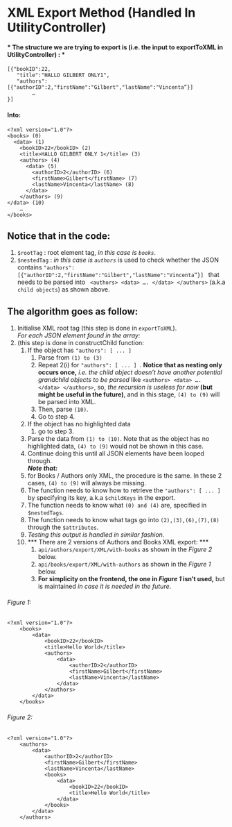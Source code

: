 # XML Export Method (Handled In UtilityController) 
#### * The structure we are trying to export is (i.e. the input to exportToXML in UtilityController) :  * 
```
[{"bookID":22, 
   "title":"HALLO GILBERT ONLY1", 
   "authors": [{"authorID":2,"firstName":"Gilbert","lastName":"Vincenta”}] 
        … 
}]
```
#### Into:  
```
<?xml version="1.0"?> 
<books> (0)  
  <data> (1) 
    <bookID>22</bookID> (2) 
    <title>HALLO GILBERT ONLY 1</title> (3) 
    <authors> (4) 
      <data> (5) 
        <authorID>2</authorID> (6) 
        <firstName>Gilbert</firstName> (7) 
        <lastName>Vincenta</lastName> (8) 
      </data>  
    </authors> (9) 
</data> (10)  
    …
</books> 
```

## Notice that in the code:  

1. `$rootTag` :  root element tag, *in this case is `books`*. 
2. `$nestedTag` : *in this case is `authors`* is used to check whether the JSON contains `"authors": [{"authorID":2,"firstName":"Gilbert","lastName":"Vincenta”}] ` that needs to be parsed  into ` <authors> <data> …. </data> </authors>` (a.k.a `child objects`) as shown above.  

## The algorithm goes as follow:  
1. Initialise XML root tag (this step is done in `exportToXML`).  
    *For each JSON element found in the array:*  
2.  (this step is done in constructChild function: 
    1. If the object has  `"authors": [ ... ] `
        1. Parse  from `(1) to (3)` 
        2. Repeat 2(i) for  `"authors": [ ... ] `. __Notice that as nesting only occurs once,__ *i.e. the child object doesn’t have another potential grandchild objects to be parsed* like `<authors> <data> …. </data> </authors>`, so, *the recursion is  useless for now* __(but might be useful in the future)__, and in this stage, `(4) to (9)` will be parsed into XML. 
        3. Then, parse `(10)`.  
        4. Go to step 4.  
    2. If the object has no highlighted data 
        1. go to step 3.  
    3. Parse the data from `(1) to (10)`. Note that as the object has no highlighted data, `(4) to (9)` would not be shown in this case. 
    4. Continue doing this until all JSON elements have been looped through.  
 ***Note that:***
    1.  for Books  / Authors only XML, the procedure is the same. In these 2 cases, `(4) to (9)` will always be missing.  
    2. The function needs to know how to retrieve the `"authors": [ ... ] `  by specifying its key, a.k.a `$childKeys` in the export. 
    3. The function needs to know what `(0) and (4)` are, specified in `$nestedTags`.   
    4. The function needs to know what tags go into `(2),(3),(6),(7),(8)` through the `$attributes`. 
    5. *Testing this output is handled in similar fashion.* 
    6. *** There are 2 versions of Authors and Books XML export: ***
        1. `api/authors/export/XML/with-books` as shown in the _Figure 2_ below.
        2. `api/books/export/XML/with-authors` as shown in the _Figure 1_ below.
        3. __For simplicity on the frontend, the one in _Figure 1_ isn’t used,__ but is maintained *in case it is needed in the future*.  
###### Figure 1: 
```        
<?xml version="1.0"?> 
    <books>   
        <data>     
            <bookID>22</bookID>    
            <title>Hello World</title>     
            <authors>       
                <data>         
                    <authorID>2</authorID>         
                    <firstName>Gilbert</firstName>         
                    <lastName>Vincenta</lastName>       
                </data>    
            </authors>  
        </data>
    </books>  
```
###### Figure 2: 
```
<?xml version="1.0"?> 
    <authors>   
        <data>     
            <authorID>2</authorID>     
            <firstName>Gilbert</firstName>     
            <lastName>Vincenta</lastName>     
            <books>       
                <data>         
                    <bookID>22</bookID>         
                    <title>Hello World</title>       
                </data>    
            </books>
        </data> 
    </authors> 
```
 
 